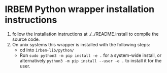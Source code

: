 # IRBEM Python wrapper installation instructions 

1. follow the installation instructions at ./../README.install to compile the source code. 
2. On unix systems this wrapper is installed with the following steps:
   - cd into ```irbem-lib/python/```
   - Run ```sudo python3 -m pip install -e .``` for a system-wide install, or alternatively ```python3 -m pip install --user -e .``` to install it for the user.
